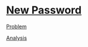 # [New Password](https://codingcompetitions.withgoogle.com/kickstart/round/00000000008cb4d1/0000000000b20f15)

[Problem](PROBLEM.md)

[Analysis](ANALYSIS.md)

